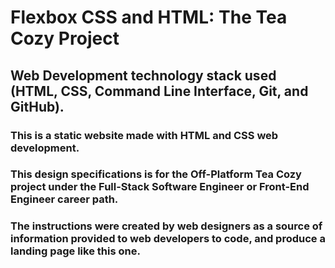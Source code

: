 # Flexbox CSS and HTML: The Tea Cozy Project

## Web Development technology stack used (HTML, CSS, Command Line Interface, Git, and GitHub).

### This is a static website made with HTML and CSS web development.

### This design specifications is for the Off-Platform Tea Cozy project under the Full-Stack Software Engineer or Front-End Engineer career path. 

### The instructions were created by web designers as a source of information provided to web developers to code, and produce a landing page like this one.